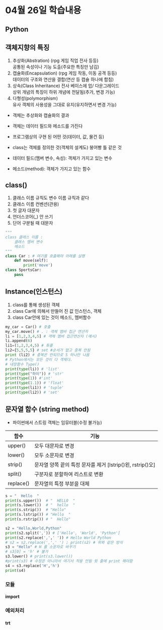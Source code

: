 # 04월 26일 학습내용
## Python
## 객체지향의 특징
1. 추상화(Abstration) (rpg 게임 직업 전사 등등)  
공통된 속성이나 기능 도출(주요한 특징만 남김)  
2. 캡슐화(Encapsulation) (rpg 게임 작동, 이동 공격 등등)  
데이터의 구조와 연산을 결합(연산 등 캡슐 하나에 합침)  
3. 상속(Class Inheritance) 전사 베이스에 업/ 다운그레이드  
상위 개념의 특징이 하위 개념에 전달됨(추가, 변경 가능)
4. 다형성(polymorphism)  
유사 객체의 사용성을 그대로 유지(유지하면서 변경 가능)
- 객체는 추상화와 캡슐화의 결과
- 객체는 데이터 필드와 메소드를 가진다
- 프로그램상의 구현 된 어떤 것(데이터, 값, 물건 등)

- class는 객체를 정의한 것(객체의 설계도) 붕어빵 틀 같은 것  
- 데이터 필드(멤버 변수, 속성): 객체가 가지고 있는 변수
- 메소드(method): 객체가 가지고 있는 함수

## class()
1. 클래스 이름 규칙도 변수 이름 규칙과 같다
2. 클래스 이름 컨벤션(관용)
3. 첫 글자 대문자
4. 언더스코어(_) 안 쓰기
5. 단어 구분될 때 대문자
```python
"""
class 클래스 이름 :
    클래스 멤버 변수
    메소드
"""
class Car : # 여기를 호출해야 아래를 실행
    def move(self):
        print('move')
class SportsCar:
    pass
```
## Instance(인스턴스)
1. class를 통해 생성된 객체
2. class Car에 의해서 만들어 진 값 인스턴스, 객체
3. class Car안에 있는 것이 메소드, 멤버함수
```python
my_car = Car() # 호출
my_car.move() # . : 객체 멤버 접근 연산자
li = [1,2,3,4,5] # 객체 멤버 접근연산자 (예시)
li.append(6)
li1=(1,2,3,4,5) # 튜플
li2={5,5,5,5} # set #순서가 없고 중복 안됨
print (li2) # 중복은 안되므로 5 하나만 나옴
# Python에서는 모든 것이 다 객체다.
# 내장함수 Type()
print(type(li)) # 'list'
print(type("하이")) # 'str'
print(type(1)) #'int'
print(type(1.1)) # 'float'
print(type(li1)) # 'tuple'
print(type(li2)) # 'set'
```
## 문자열 함수 (string method)
- 파이썬에서 스트링 객체는 임뮤터블(수정 불가능)

함수|기능
----|-----  
upper()|모두 대문자로 변경
lower()| 모두 소문자로 변경
strip()| 문자열 양쪽 끝의 특정 문자를 제거 [lstrip()왼, rstrip()오]
split()| 구분자로 분할하여 리스트로 변환
replace()| 문자열의 특정 부분을 대체
```python
s = "  Hello  "
print(s.upper())  # "  HELLO  "
print(s.lower())  # "  hello  "
print(s.strip())  # "Hello"
print(s.lstrip()) # "Hello  "
print(s.rstrip()) # "  Hello"

s2 = "Hello,World,Python"
print(s2.split(',')) # ['Hello', 'World', 'Python']
print(s2.replace(',',' ')) # Hello World Python
# s2 = s2.replace(',',' ') ; print(s2) # 위와 같은 방식
s3 = "Hello" # H 를 소문자로 바꾸기
# s3[0] = 'h' # 불가
s3.lower() # print(s3.lower())
#print(s3) # 수정은 아니라서 여기서 적용 안됨 윗 줄에 print 해야함
s4 = s3.replace('H','h')
print(s4)
```

### 모듈
#### import
### 예외처리
#### trt